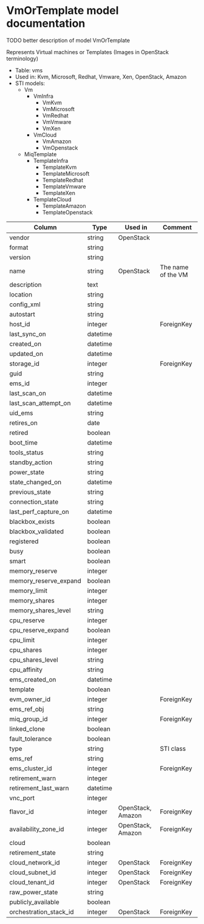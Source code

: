 ---
---
# VmOrTemplate model documentation

TODO better description of model VmOrTemplate

Represents Virtual machines or Templates (Images in OpenStack terminology)

* Table: vms
* Used in: Kvm, Microsoft, Redhat, Vmware, Xen, OpenStack, Amazon
* STI models:
  * Vm
    * VmInfra
      * VmKvm
      * VmMicrosoft
      * VmRedhat
      * VmVmware
      * VmXen
    * VmCloud
      * VmAmazon
      * VmOpenstack
  * MiqTemplate
    * TemplateInfra
      * TemplateKvm
      * TemplateMicrosoft
      * TemplateRedhat
      * TemplateVmware
      * TemplateXen
    * TemplateCloud
      * TemplateAmazon
      * TemplateOpenstack

| Column                 | Type      | Used in           | Comment |
| ---------------------- | --------- | ----------------- | ------- |
| vendor                 | string    | OpenStack         |         |
| format                 | string    |                   |         |
| version                | string    |                   |         |
| name                   | string    | OpenStack         | The name of the VM |
| description            | text      |                   |         |
| location               | string    |                   |         |
| config_xml             | string    |                   |         |
| autostart              | string    |                   |         |
| host_id                | integer   |                   | ForeignKey |
| last_sync_on           | datetime  |                   |         |
| created_on             | datetime  |                   |         |
| updated_on             | datetime  |                   |         |
| storage_id             | integer   |                   | ForeignKey |
| guid                   | string    |                   |         |
| ems_id                 | integer   |                   |         |
| last_scan_on           | datetime  |                   |         |
| last_scan_attempt_on   | datetime  |                   |         |
| uid_ems                | string    |                   |         |
| retires_on             | date      |                   |         |
| retired                | boolean   |                   |         |
| boot_time              | datetime  |                   |         |
| tools_status           | string    |                   |         |
| standby_action         | string    |                   |         |
| power_state            | string    |                   |         |
| state_changed_on       | datetime  |                   |         |
| previous_state         | string    |                   |         |
| connection_state       | string    |                   |         |
| last_perf_capture_on   | datetime  |                   |         |
| blackbox_exists        | boolean   |                   |         |
| blackbox_validated     | boolean   |                   |         |
| registered             | boolean   |                   |         |
| busy                   | boolean   |                   |         |
| smart                  | boolean   |                   |         |
| memory_reserve         | integer   |                   |         |
| memory_reserve_expand  | boolean   |                   |         |
| memory_limit           | integer   |                   |         |
| memory_shares          | integer   |                   |         |
| memory_shares_level    | string    |                   |         |
| cpu_reserve            | integer   |                   |         |
| cpu_reserve_expand     | boolean   |                   |         |
| cpu_limit              | integer   |                   |         |
| cpu_shares             | integer   |                   |         |
| cpu_shares_level       | string    |                   |         |
| cpu_affinity           | string    |                   |         |
| ems_created_on         | datetime  |                   |         |
| template               | boolean   |                   |         |
| evm_owner_id           | integer   |                   | ForeignKey |
| ems_ref_obj            | string    |                   |         |
| miq_group_id           | integer   |                   | ForeignKey |
| linked_clone           | boolean   |                   |         |
| fault_tolerance        | boolean   |                   |         |
| type                   | string    |                   | STI class |
| ems_ref                | string    |                   |         |
| ems_cluster_id         | integer   |                   | ForeignKey |
| retirement_warn        | integer   |                   |         |
| retirement_last_warn   | datetime  |                   |         |
| vnc_port               | integer   |                   |         |
| flavor_id              | integer   | OpenStack, Amazon | ForeignKey |
| availability_zone_id   | integer   | OpenStack, Amazon | ForeignKey |
| cloud                  | boolean   |                   |         |
| retirement_state       | string    |                   |         |
| cloud_network_id       | integer   | OpenStack         | ForeignKey |
| cloud_subnet_id        | integer   | OpenStack         | ForeignKey |
| cloud_tenant_id        | integer   | OpenStack         | ForeignKey |
| raw_power_state        | string    |                   |         |
| publicly_available     | boolean   |                   |         |
| orchestration_stack_id | integer   | OpenStack         | ForeignKey |
